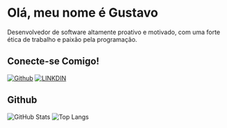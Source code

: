 # Olá, meu nome é Gustavo
Desenvolvedor de software altamente proativo e motivado, com uma forte ética de trabalho e paixão pela programação.
## Conecte-se Comigo!
[![Github](https://img.shields.io/badge/Github-357?style=for-the-badge&logo=Github&logoColor=fffff)](https://www.github.com/Cecato)
[![LINKDIN](https://img.shields.io/badge/Linkdin-blue)](https://www.linkedin.com/in/gustavo-cecato-b1b9821b8/)

## Github
![GitHub Stats](https://github-readme-stats.vercel.app/api?username=Cecato&theme=transparent&bg_color=013&border_color=30A3DC&show_icons=true&icon_color=30A3DC&title_color=E94D5F&text_color=FFF)
![Top Langs](https://github-readme-stats-git-masterrstaa-rickstaa.vercel.app/api/top-langs/?username=Cecato&layout=compact&bg_color=013&border_color=30A3DC&title_color=E94D5F&text_color=FFF)

